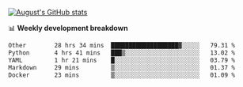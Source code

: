 
[![August's GitHub stats](https://github-readme-stats.vercel.app/api?username=zou-weidong&show_icons=true&theme=radical)](https://github.com/zou-weidong)


📊 **Weekly development breakdown**
<!--START_SECTION:waka-->

```txt
Other        28 hrs 34 mins  ███████████████████▓░░░░░   79.31 %
Python       4 hrs 41 mins   ███▒░░░░░░░░░░░░░░░░░░░░░   13.02 %
YAML         1 hr 21 mins    █░░░░░░░░░░░░░░░░░░░░░░░░   03.79 %
Markdown     29 mins         ▒░░░░░░░░░░░░░░░░░░░░░░░░   01.37 %
Docker       23 mins         ▒░░░░░░░░░░░░░░░░░░░░░░░░   01.09 %
```

<!--END_SECTION:waka-->
